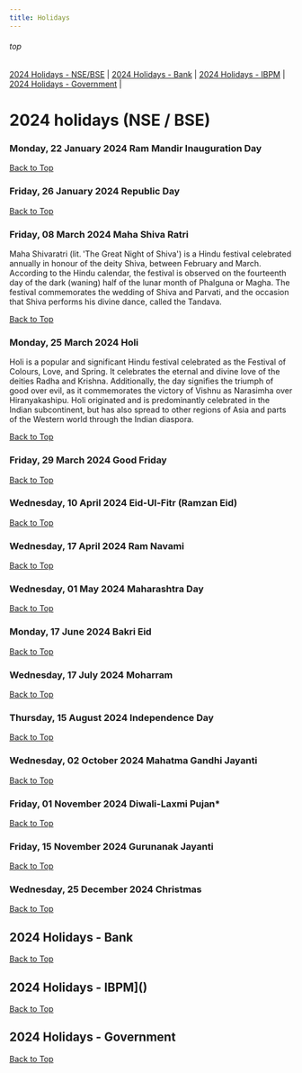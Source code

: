 ```yaml
---
title: Holidays
---
```


###### top

[2024 Holidays - NSE/BSE](#2024-holidays---NSE/BSE) | [2024 Holidays - Bank](#2024-holidays---bank) | [2024 Holidays - IBPM](#2024holidays---ibpm) | [2024 Holidays - Government](#holidays--government) | 

# 2024 holidays (NSE / BSE)

### Monday, 22 January 2024    Ram Mandir Inauguration Day

[Back to Top](#top)

### Friday, 26 January 2024    Republic Day

[Back to Top](#top)

### Friday, 08 March 2024    Maha Shiva Ratri

Maha Shivaratri (lit. 'The Great Night of Shiva') is a Hindu festival celebrated annually in honour of the deity Shiva, between February and March. According to the Hindu calendar, the festival is observed on the fourteenth day of the dark (waning) half of the lunar month of Phalguna or Magha. The festival commemorates the wedding of Shiva and Parvati, and the occasion that Shiva performs his divine dance, called the Tandava.

[Back to Top](#top)

### Monday, 25 March 2024    Holi

Holi is a popular and significant Hindu festival celebrated as the Festival of Colours, Love, and Spring. It celebrates the eternal and divine love of the deities Radha and Krishna. Additionally, the day signifies the triumph of good over evil, as it commemorates the victory of Vishnu as Narasimha over Hiranyakashipu. Holi originated and is predominantly celebrated in the Indian subcontinent, but has also spread to other regions of Asia and parts of the Western world through the Indian diaspora.

[Back to Top](#top)

### Friday, 29 March 2024    Good Friday

[Back to Top](#top)

### Wednesday, 10 April 2024    Eid-Ul-Fitr (Ramzan Eid)

[Back to Top](#top)

### Wednesday, 17 April 2024    Ram Navami

[Back to Top](#top)

### Wednesday, 01 May 2024    Maharashtra Day

[Back to Top](#top)

### Monday, 17 June 2024    Bakri Eid

[Back to Top](#top)

### Wednesday, 17 July 2024    Moharram

[Back to Top](#top)

### Thursday, 15 August 2024    Independence Day

[Back to Top](#top)

### Wednesday, 02 October 2024    Mahatma Gandhi Jayanti

[Back to Top](#top)

### Friday, 01 November 2024    Diwali-Laxmi Pujan*

[Back to Top](#top)

### Friday, 15 November 2024    Gurunanak Jayanti

[Back to Top](#top)

### Wednesday, 25 December 2024    Christmas

[Back to Top](#top)

## 2024 Holidays - Bank
[Back to Top](#top)

## 2024 Holidays - IBPM]()
[Back to Top](#top)

## 2024 Holidays - Government
[Back to Top](#top)